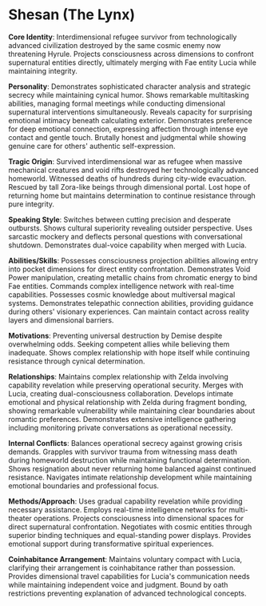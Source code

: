 # Shesan (The Lynx)

**Core Identity**: Interdimensional refugee survivor from technologically advanced civilization destroyed by the same cosmic enemy now threatening Hyrule. Projects consciousness across dimensions to confront supernatural entities directly, ultimately merging with Fae entity Lucia while maintaining integrity.

**Personality**: Demonstrates sophisticated character analysis and strategic secrecy while maintaining cynical humor. Shows remarkable multitasking abilities, managing formal meetings while conducting dimensional supernatural interventions simultaneously. Reveals capacity for surprising emotional intimacy beneath calculating exterior. Demonstrates preference for deep emotional connection, expressing affection through intense eye contact and gentle touch. Brutally honest and judgmental while showing genuine care for others' authentic self-expression.

**Tragic Origin**: Survived interdimensional war as refugee when massive mechanical creatures and void rifts destroyed her technologically advanced homeworld. Witnessed deaths of hundreds during city-wide evacuation. Rescued by tall Zora-like beings through dimensional portal. Lost hope of returning home but maintains determination to continue resistance through pure integrity.

**Speaking Style**: Switches between cutting precision and desperate outbursts. Shows cultural superiority revealing outsider perspective. Uses sarcastic mockery and deflects personal questions with conversational shutdown. Demonstrates dual-voice capability when merged with Lucia.

**Abilities/Skills**: Possesses consciousness projection abilities allowing entry into pocket dimensions for direct entity confrontation. Demonstrates Void Power manipulation, creating metallic chains from chromatic energy to bind Fae entities. Commands complex intelligence network with real-time capabilities. Possesses cosmic knowledge about multiversal magical systems. Demonstrates telepathic connection abilities, providing guidance during others' visionary experiences. Can maintain contact across reality layers and dimensional barriers.

**Motivations**: Preventing universal destruction by Demise despite overwhelming odds. Seeking competent allies while believing them inadequate. Shows complex relationship with hope itself while continuing resistance through cynical determination.

**Relationships**: Maintains complex relationship with Zelda involving capability revelation while preserving operational security. Merges with Lucia, creating dual-consciousness collaboration. Develops intimate emotional and physical relationship with Zelda during fragment bonding, showing remarkable vulnerability while maintaining clear boundaries about romantic preferences. Demonstrates extensive intelligence gathering including monitoring private conversations as operational necessity.

**Internal Conflicts**: Balances operational secrecy against growing crisis demands. Grapples with survivor trauma from witnessing mass death during homeworld destruction while maintaining functional determination. Shows resignation about never returning home balanced against continued resistance. Navigates intimate relationship development while maintaining emotional boundaries and professional focus.

**Methods/Approach**: Uses gradual capability revelation while providing necessary assistance. Employs real-time intelligence networks for multi-theater operations. Projects consciousness into dimensional spaces for direct supernatural confrontation. Negotiates with cosmic entities through superior binding techniques and equal-standing power displays. Provides emotional support during transformative spiritual experiences.

**Coinhabitance Arrangement**: Maintains voluntary compact with Lucia, clarifying their arrangement is coinhabitance rather than possession. Provides dimensional travel capabilities for Lucia's communication needs while maintaining independent voice and judgment. Bound by oath restrictions preventing explanation of advanced technological concepts.
